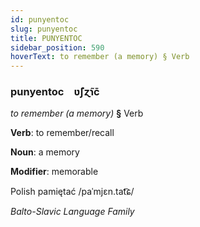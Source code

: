 ```yaml
---
id: punyentoc
slug: punyentoc
title: PUNYENTOC
sidebar_position: 590
hoverText: to remember (a memory) § Verb
---
```


### punyentoc&emsp;<span kind="abugida">ʋ̃ʃɀ̃ɿc̄</span>

*to remember (a memory)* **§** Verb

**Verb**: to remember/recall

**Noun**: a memory

**Modifier**: memorable

Polish pamiętać /paˈmjɛn.tat͡ɕ/

*Balto-Slavic Language Family*